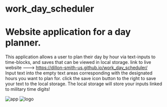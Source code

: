 # work_day_scheduler
<h1>Website application for a day planner.</h1>

This application allows a user to plan their day by hour via text-inputs to time-blocks, and saves that can be viewed in local storage.
link to live website ---> https://dillon-smith-us.github.io/work_day_scheduler/ <br>
Input text into the empty text areas corresponding with the designated hours you want to plan for. click the save icon button to the right to save your text to the local storage.
The local storage will store your inputs linked to military time digits!


![app](https://i.ibb.co/j5j73K0/scheduler.png)
![logo](https://i.ibb.co/PG4mk94/dillonsmithlogo-01.png)

